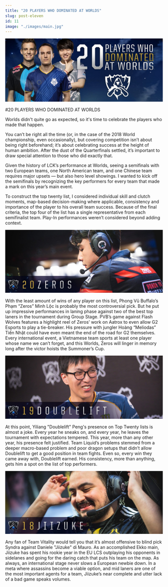 ```yaml
---
title: "20 PLAYERS WHO DOMINATED AT WORLDS"
slug: post-eleven
id: 11
image: "./images/main.jpg"
---
```


<!-- markdownlint-disable MD033 -->

<img src="./images/main.jpg" alt="Title"/>

#20 PLAYERS WHO DOMINATED AT WORLDS

Worlds didn't quite go as expected, so it's time to celebrate the players who made that happen.

You can’t be right all the time (or, in the case of the 2018 World championship, even occasionally), but covering competition isn’t about being right beforehand; it’s about celebrating success at the height of human ambition. After the dust of the Quarterfinals settled, it’s important to draw special attention to those who did exactly that.

Given the history of LCK’s performance at Worlds, seeing a semifinals with two European teams, one North American team, and one Chinese team requires major upsets — but also hero level showings. I wanted to kick off the semifinals by recognizing the key performers for every team that made a mark on this year’s main event.

To construct the top twenty list, I considered individual skill and clutch moments, map-based decision-making where applicable, consistency and importance of the player to his overall team success. Because of the final criteria, the top four of the list has a single representative from each semifinalist team. Play-In performances weren’t considered beyond adding context.

<img src="./images/picture1.jpg" alt="Title"/>

With the least amount of wins of any player on this list, Phong Vũ Buffalo’s Phạm “Zeros” Minh Lộc is probably the most controversial pick. But he put up impressive performances in laning phase against two of the best top laners in the tournament during Group Stage. PVB’s game against Flash Wolves features a highlight reel of Zeros’ work on Aatrox to even allow G2 Esports to play a tie-breaker. His pressure with jungler Hoàng “Meliodas” Tiến Nhật could have even meant the end of the road for G2 themselves. Every international event, a Vietnamese team sports at least one player whose name we can’t forget, and this Worlds, Zeros will linger in memory long after the victor hoists the Summoner’s Cup.

<img src="./images/picture2.jpg" alt="Title"/>

At this point, Yiliang "Doublelift" Peng's presence on Top Twenty lists is almost a joke. Every year he sneaks on, and every year, he leaves the tournament with expectations tempered. This year, more than any other year, his presence felt justified. Team Liquid’s problems stemmed from a deeper macro-based problem and poor dragon setups that didn’t allow Doublelift to get a good position in team fights. Even so, every win they came away with, Doublelift earned. His consistency, more than anything, gets him a spot on the list of top performers.

<img src="./images/picture3.jpg" alt="Title"/>

Any fan of Team Vitality would tell you that it’s almost offensive to blind pick Syndra against Daniele "Jiizuke" di Mauro. As an accomplished Ekko main, Jiizuke has spent his rookie year in the EU LCS outplaying his opponents in sidelanes and going for the daring catch that puts his team on the map. As always, an international stage never slows a European newbie down. In a meta where assassins become a viable option, and mid laners are one of the most important agents for a team, Jiizuke’s near complete and utter lack of a bad game speaks volumes.

 

 

